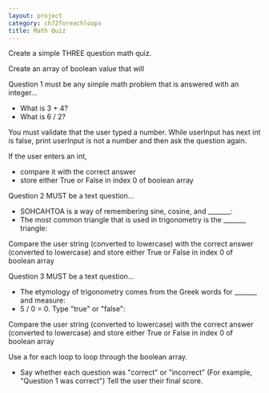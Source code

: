 ```yaml
---
layout: project
category: ch72foreachloops
title: Math Quiz
---
```

Create a simple THREE question math quiz.

Create an array of boolean value that will

Question 1 must be any simple math problem that is answered with an integer...
  - What is 3 + 4?
  - What is 6 / 2?

You must validate that the user typed a number. While userInput has next int is false, print userInput is not a number and then ask the question again.

If the user enters an int,
  - compare it with the correct answer
  - store either True or False in index 0 of boolean array

Question 2 MUST be a text question...
  - SOHCAHTOA is a way of remembering sine, cosine, and _______:
  - The most common triangle that is used in trigonometry is the _______ triangle:

Compare the user string (converted to lowercase) with the correct answer (converted to lowercase) and store either True or False in index 0 of boolean array

Question 3 MUST be a text question...
  - The etymology of trigonometry comes from the Greek words for _______ and measure:
  - 5 / 0 = 0. Type "true" or "false":

Compare the user string (converted to lowercase) with the correct answer (converted to lowercase) and store either True or False in index 0 of boolean array

Use a for each loop to loop through the boolean array.
  - Say whether each question was "correct" or "incorrect" (For example, "Question 1 was correct")
Tell the user their final score.
